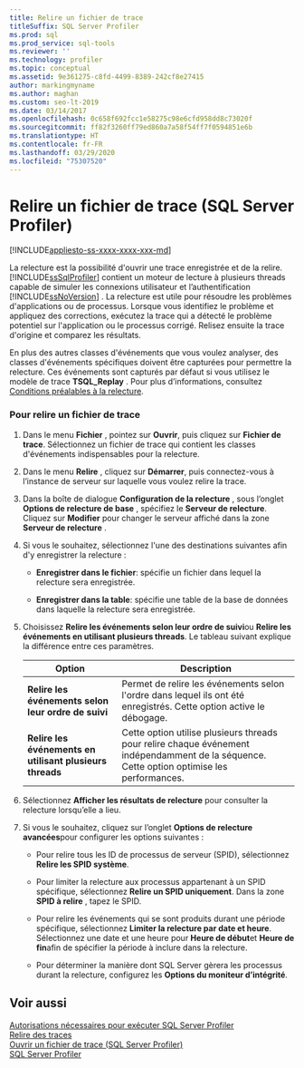 ```yaml
---
title: Relire un fichier de trace
titleSuffix: SQL Server Profiler
ms.prod: sql
ms.prod_service: sql-tools
ms.reviewer: ''
ms.technology: profiler
ms.topic: conceptual
ms.assetid: 9e361275-c8fd-4499-8389-242cf8e27415
author: markingmyname
ms.author: maghan
ms.custom: seo-lt-2019
ms.date: 03/14/2017
ms.openlocfilehash: 0c658f692fcc1e58275c98e6cfd958dd8c73020f
ms.sourcegitcommit: ff82f3260ff79ed860a7a58f54ff7f0594851e6b
ms.translationtype: HT
ms.contentlocale: fr-FR
ms.lasthandoff: 03/29/2020
ms.locfileid: "75307520"
---
```

# <a name="replay-a-trace-file-sql-server-profiler"></a>Relire un fichier de trace (SQL Server Profiler)

[!INCLUDE[appliesto-ss-xxxx-xxxx-xxx-md](../../includes/appliesto-ss-xxxx-xxxx-xxx-md.md)]

La relecture est la possibilité d'ouvrir une trace enregistrée et de la relire. [!INCLUDE[ssSqlProfiler](../../includes/sssqlprofiler-md.md)] contient un moteur de lecture à plusieurs threads capable de simuler les connexions utilisateur et l’authentification [!INCLUDE[ssNoVersion](../../includes/ssnoversion-md.md)] . La relecture est utile pour résoudre les problèmes d'applications ou de processus. Lorsque vous identifiez le problème et appliquez des corrections, exécutez la trace qui a détecté le problème potentiel sur l'application ou le processus corrigé. Relisez ensuite la trace d'origine et comparez les résultats.  
  
 En plus des autres classes d'événements que vous voulez analyser, des classes d'événements spécifiques doivent être capturées pour permettre la relecture. Ces événements sont capturés par défaut si vous utilisez le modèle de trace **TSQL_Replay** . Pour plus d’informations, consultez [Conditions préalables à la relecture](../../tools/sql-server-profiler/replay-requirements.md).  
  
### <a name="to-replay-a-trace-file"></a>Pour relire un fichier de trace  
  
1.  Dans le menu **Fichier** , pointez sur **Ouvrir**, puis cliquez sur **Fichier de trace**. Sélectionnez un fichier de trace qui contient les classes d'événements indispensables pour la relecture.  
  
2.  Dans le menu **Relire** , cliquez sur **Démarrer**, puis connectez-vous à l’instance de serveur sur laquelle vous voulez relire la trace.  
  
3.  Dans la boîte de dialogue **Configuration de la relecture** , sous l’onglet **Options de relecture de base** , spécifiez le **Serveur de relecture**. Cliquez sur **Modifier** pour changer le serveur affiché dans la zone **Serveur de relecture** .  
  
4.  Si vous le souhaitez, sélectionnez l'une des destinations suivantes afin d'y enregistrer la relecture :  
  
    -   **Enregistrer dans le fichier**: spécifie un fichier dans lequel la relecture sera enregistrée.  
  
    -   **Enregistrer dans la table**: spécifie une table de la base de données dans laquelle la relecture sera enregistrée.  
  
5.  Choisissez **Relire les événements selon leur ordre de suivi**ou **Relire les événements en utilisant plusieurs threads**. Le tableau suivant explique la différence entre ces paramètres.  
  
    |Option|Description|  
    |------------|-----------------|  
    |**Relire les événements selon leur ordre de suivi**|Permet de relire les événements selon l'ordre dans lequel ils ont été enregistrés. Cette option active le débogage.|  
    |**Relire les événements en utilisant plusieurs threads**|Cette option utilise plusieurs threads pour relire chaque événement indépendamment de la séquence. Cette option optimise les performances.|  
  
6.  Sélectionnez **Afficher les résultats de relecture** pour consulter la relecture lorsqu’elle a lieu.  
  
7.  Si vous le souhaitez, cliquez sur l’onglet **Options de relecture avancées**pour configurer les options suivantes :  
  
    -   Pour relire tous les ID de processus de serveur (SPID), sélectionnez **Relire les SPID système**.  
  
    -   Pour limiter la relecture aux processus appartenant à un SPID spécifique, sélectionnez **Relire un SPID uniquement**. Dans la zone **SPID à relire** , tapez le SPID.  
  
    -   Pour relire les événements qui se sont produits durant une période spécifique, sélectionnez **Limiter la relecture par date et heure**. Sélectionnez une date et une heure pour **Heure de début**et **Heure de fin**afin de spécifier la période à inclure dans la relecture.  
  
    -   Pour déterminer la manière dont SQL Server gèrera les processus durant la relecture, configurez les **Options du moniteur d’intégrité**.  
  
## <a name="see-also"></a>Voir aussi  
 [Autorisations nécessaires pour exécuter SQL Server Profiler](../../tools/sql-server-profiler/permissions-required-to-run-sql-server-profiler.md)   
 [Relire des traces](../../tools/sql-server-profiler/replay-traces.md)   
 [Ouvrir un fichier de trace &#40;SQL Server Profiler&#41;](../../tools/sql-server-profiler/open-a-trace-file-sql-server-profiler.md)   
 [SQL Server Profiler](../../tools/sql-server-profiler/sql-server-profiler.md)  
  
  
